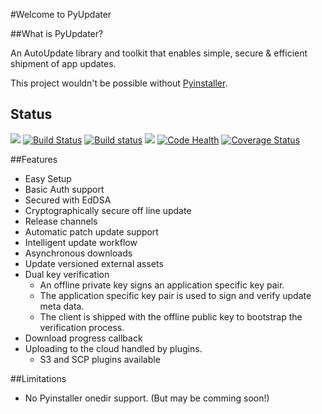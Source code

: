 #Welcome to PyUpdater


##What is PyUpdater?

An AutoUpdate library and toolkit that enables simple, secure & efficient shipment of app updates.

This project wouldn't be possible without [Pyinstaller](https://github.com/pyinstaller/pyinstaller).
## Status

[![](https://badge.fury.io/py/PyUpdater.svg)](http://badge.fury.io/py/PyUpdater)
[![Build Status](https://travis-ci.org/JMSwag/PyUpdater.svg?branch=master)](https://travis-ci.org/JMSwag/PyUpdater)
[![Build status](https://ci.appveyor.com/api/projects/status/6kex9r8i2625pw9u/branch/master?svg=true)](https://ci.appveyor.com/project/JMSwag/pyupdater/branch/master)
[![](https://requires.io/github/JMSwag/PyUpdater/requirements.svg?branch=master)](https://requires.io/github/JMSwag/PyUpdater/requirements/?branch=master)
[![Code Health](https://landscape.io/github/JMSwag/PyUpdater/master/landscape.svg?style=flat)](https://landscape.io/github/JMSwag/PyUpdater/master)
[![Coverage Status](https://coveralls.io/repos/github/JMSwag/PyUpdater/badge.svg?branch=master)](https://coveralls.io/github/JMSwag/PyUpdater?branch=master)

##Features

- Easy Setup
- Basic Auth support
- Secured with EdDSA
- Cryptographically secure off line update
- Release channels
- Automatic patch update support
- Intelligent update workflow
- Asynchronous downloads
- Update versioned external assets
- Dual key verification
    - An offline private key signs an application specific key pair.
    - The application specific key pair is used to sign and verify update meta data.
    - The client is shipped with the offline public key to bootstrap the verification process.
- Download progress callback
- Uploading to the cloud handled by plugins.
    - S3 and SCP plugins available


##Limitations

* No Pyinstaller onedir support. (But may be comming soon!)
